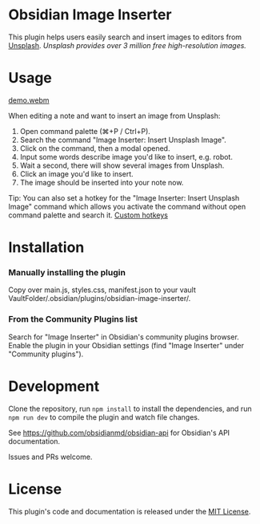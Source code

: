 # Obsidian Image Inserter

This plugin helps users easily search and insert images to editors from [Unsplash](https://unsplash.com).
*Unsplash provides over 3 million free high-resolution images.*

# Usage

[demo.webm](https://user-images.githubusercontent.com/5436425/187962730-8d689c39-cec8-40f5-87af-be00d67d2243.webm)

When editing a note and want to insert an image from Unsplash:
1. Open command palette (⌘+P / Ctrl+P).
2. Search the command "Image Inserter: Insert Unsplash Image".
3. Click on the command, then a modal opened.
4. Input some words describe image you'd like to insert, e.g. robot.
5. Wait a second, there will show several images from Unsplash.
6. Click an image you'd like to insert.
7. The image should be inserted into your note now.

Tip: You can also set a hotkey for the "Image Inserter: Insert Unsplash Image" command which allows you activate the command without open command palette and search it. [Custom hotkeys](https://help.obsidian.md/Customization/Custom+hotkeys)

# Installation

### Manually installing the plugin

Copy over main.js, styles.css, manifest.json to your vault VaultFolder/.obsidian/plugins/obsidian-image-inserter/.

### From the Community Plugins list
Search for "Image Inserter" in Obsidian's community plugins browser.
Enable the plugin in your Obsidian settings (find "Image Inserter" under "Community plugins").

# Development

Clone the repository, run `npm install` to install the dependencies, and run `npm run dev` to compile the plugin and watch file changes.

See https://github.com/obsidianmd/obsidian-api for Obsidian's API documentation.

Issues and PRs welcome.

# License

This plugin's code and documentation is released under the [MIT License](./LICENSE).
